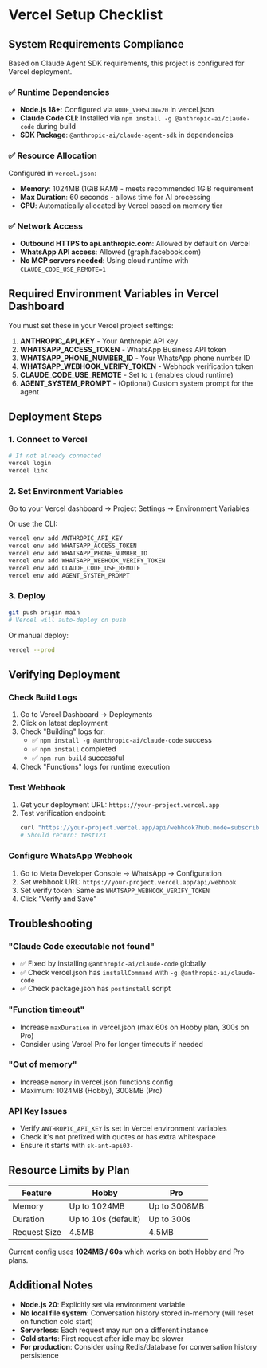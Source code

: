 # Vercel Setup Checklist

## System Requirements Compliance

Based on Claude Agent SDK requirements, this project is configured for Vercel deployment.

### ✅ Runtime Dependencies

- **Node.js 18+**: Configured via `NODE_VERSION=20` in vercel.json
- **Claude Code CLI**: Installed via `npm install -g @anthropic-ai/claude-code` during build
- **SDK Package**: `@anthropic-ai/claude-agent-sdk` in dependencies

### ✅ Resource Allocation

Configured in `vercel.json`:
- **Memory**: 1024MB (1GiB RAM) - meets recommended 1GiB requirement
- **Max Duration**: 60 seconds - allows time for AI processing
- **CPU**: Automatically allocated by Vercel based on memory tier

### ✅ Network Access

- **Outbound HTTPS to api.anthropic.com**: Allowed by default on Vercel
- **WhatsApp API access**: Allowed (graph.facebook.com)
- **No MCP servers needed**: Using cloud runtime with `CLAUDE_CODE_USE_REMOTE=1`

## Required Environment Variables in Vercel Dashboard

You must set these in your Vercel project settings:

1. **ANTHROPIC_API_KEY** - Your Anthropic API key
2. **WHATSAPP_ACCESS_TOKEN** - WhatsApp Business API token
3. **WHATSAPP_PHONE_NUMBER_ID** - Your WhatsApp phone number ID
4. **WHATSAPP_WEBHOOK_VERIFY_TOKEN** - Webhook verification token
5. **CLAUDE_CODE_USE_REMOTE** - Set to `1` (enables cloud runtime)
6. **AGENT_SYSTEM_PROMPT** - (Optional) Custom system prompt for the agent

## Deployment Steps

### 1. Connect to Vercel
```bash
# If not already connected
vercel login
vercel link
```

### 2. Set Environment Variables
Go to your Vercel dashboard → Project Settings → Environment Variables

Or use the CLI:
```bash
vercel env add ANTHROPIC_API_KEY
vercel env add WHATSAPP_ACCESS_TOKEN
vercel env add WHATSAPP_PHONE_NUMBER_ID
vercel env add WHATSAPP_WEBHOOK_VERIFY_TOKEN
vercel env add CLAUDE_CODE_USE_REMOTE
vercel env add AGENT_SYSTEM_PROMPT
```

### 3. Deploy
```bash
git push origin main
# Vercel will auto-deploy on push
```

Or manual deploy:
```bash
vercel --prod
```

## Verifying Deployment

### Check Build Logs
1. Go to Vercel Dashboard → Deployments
2. Click on latest deployment
3. Check "Building" logs for:
   - ✅ `npm install -g @anthropic-ai/claude-code` success
   - ✅ `npm install` completed
   - ✅ `npm run build` successful
4. Check "Functions" logs for runtime execution

### Test Webhook
1. Get your deployment URL: `https://your-project.vercel.app`
2. Test verification endpoint:
   ```bash
   curl "https://your-project.vercel.app/api/webhook?hub.mode=subscribe&hub.verify_token=YOUR_TOKEN&hub.challenge=test123"
   # Should return: test123
   ```

### Configure WhatsApp Webhook
1. Go to Meta Developer Console → WhatsApp → Configuration
2. Set webhook URL: `https://your-project.vercel.app/api/webhook`
3. Set verify token: Same as `WHATSAPP_WEBHOOK_VERIFY_TOKEN`
4. Click "Verify and Save"

## Troubleshooting

### "Claude Code executable not found"
- ✅ Fixed by installing `@anthropic-ai/claude-code` globally
- ✅ Check vercel.json has `installCommand` with `-g @anthropic-ai/claude-code`
- ✅ Check package.json has `postinstall` script

### "Function timeout"
- Increase `maxDuration` in vercel.json (max 60s on Hobby plan, 300s on Pro)
- Consider using Vercel Pro for longer timeouts if needed

### "Out of memory"
- Increase `memory` in vercel.json functions config
- Maximum: 1024MB (Hobby), 3008MB (Pro)

### API Key Issues
- Verify `ANTHROPIC_API_KEY` is set in Vercel environment variables
- Check it's not prefixed with quotes or has extra whitespace
- Ensure it starts with `sk-ant-api03-`

## Resource Limits by Plan

| Feature | Hobby | Pro |
|---------|-------|-----|
| Memory | Up to 1024MB | Up to 3008MB |
| Duration | Up to 10s (default) | Up to 300s |
| Request Size | 4.5MB | 4.5MB |

Current config uses **1024MB / 60s** which works on both Hobby and Pro plans.

## Additional Notes

- **Node.js 20**: Explicitly set via environment variable
- **No local file system**: Conversation history stored in-memory (will reset on function cold start)
- **Serverless**: Each request may run on a different instance
- **Cold starts**: First request after idle may be slower
- **For production**: Consider using Redis/database for conversation history persistence
